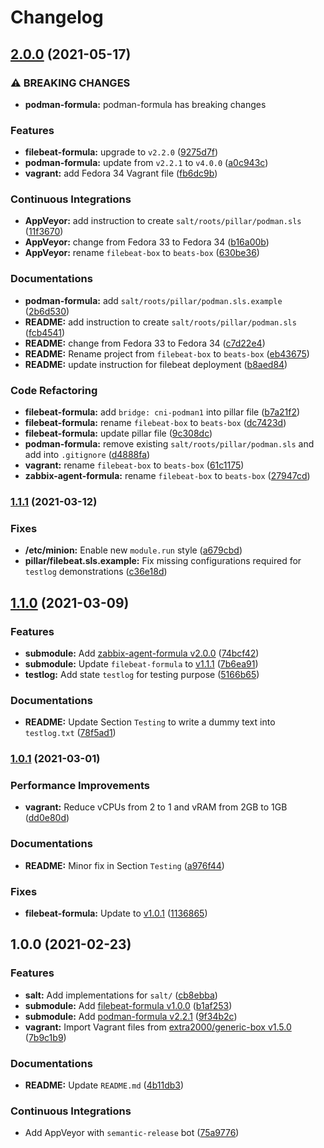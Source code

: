 # Changelog

## [2.0.0](https://github.com/extra2000/beats-box/compare/v1.1.1...v2.0.0) (2021-05-17)


### ⚠ BREAKING CHANGES

* **podman-formula:** podman-formula has breaking changes

### Features

* **filebeat-formula:** upgrade to `v2.2.0` ([9275d7f](https://github.com/extra2000/beats-box/commit/9275d7fac22c0d37bb8237af9047b1de676344d6))
* **podman-formula:** update from `v2.2.1` to `v4.0.0` ([a0c943c](https://github.com/extra2000/beats-box/commit/a0c943ccb3b37b98a93a751792196d26a9f3eb20))
* **vagrant:** add Fedora 34 Vagrant file ([fb6dc9b](https://github.com/extra2000/beats-box/commit/fb6dc9bd4d98031c09e7a6ad029ade0f581d0fac))


### Continuous Integrations

* **AppVeyor:** add instruction to create `salt/roots/pillar/podman.sls` ([11f3670](https://github.com/extra2000/beats-box/commit/11f3670dffe1bcd54739584243cf0d2c586790c5))
* **AppVeyor:** change from Fedora 33 to Fedora 34 ([b16a00b](https://github.com/extra2000/beats-box/commit/b16a00b3a66f7a70091e0d78dab47cb2bf06abc2))
* **AppVeyor:** rename `filebeat-box` to `beats-box` ([630be36](https://github.com/extra2000/beats-box/commit/630be3645e3482d590c4b98a0695fdb0e474fe29))


### Documentations

* **podman-formula:** add `salt/roots/pillar/podman.sls.example` ([2b6d530](https://github.com/extra2000/beats-box/commit/2b6d53045532b1f108abde37e78af58404f2e837))
* **README:** add instruction to create `salt/roots/pillar/podman.sls` ([fcb4541](https://github.com/extra2000/beats-box/commit/fcb4541f9a400b3e062049a358edf3b9f40724c8))
* **README:** change from Fedora 33 to Fedora 34 ([c7d22e4](https://github.com/extra2000/beats-box/commit/c7d22e4a58080bebb14ebd33ce5a02fbe281e8ee))
* **README:** Rename project from `filebeat-box` to `beats-box` ([eb43675](https://github.com/extra2000/beats-box/commit/eb4367521b4d26eb78f75ea2190ff6696fb7f3f7))
* **README:** update instruction for filebeat deployment ([b8aed84](https://github.com/extra2000/beats-box/commit/b8aed8462bd93555e7a981c55b7fba2ed4942837))


### Code Refactoring

* **filebeat-formula:** add `bridge: cni-podman1` into pillar file ([b7a21f2](https://github.com/extra2000/beats-box/commit/b7a21f2e66f11b5ef8a51bf615f8b8975365b5ff))
* **filebeat-formula:** rename `filebeat-box` to `beats-box` ([dc7423d](https://github.com/extra2000/beats-box/commit/dc7423d6243aef55c6af4200adf27a0d1a7551de))
* **filebeat-formula:** update pillar file ([9c308dc](https://github.com/extra2000/beats-box/commit/9c308dc0848f3334db34d84beb5a4c686fca7551))
* **podman-formula:** remove existing `salt/roots/pillar/podman.sls` and add into `.gitignore` ([d4888fa](https://github.com/extra2000/beats-box/commit/d4888fa5c11dc10238f74d9bf36a8e80c981a756))
* **vagrant:** rename `filebeat-box` to `beats-box` ([61c1175](https://github.com/extra2000/beats-box/commit/61c1175578e6c43a6d93f3c6c716640b3befe300))
* **zabbix-agent-formula:** rename `filebeat-box` to `beats-box` ([27947cd](https://github.com/extra2000/beats-box/commit/27947cdac08da83e1b22c8e7e5d30d83c60ecca9))

### [1.1.1](https://github.com/extra2000/filebeat-box/compare/v1.1.0...v1.1.1) (2021-03-12)


### Fixes

* **/etc/minion:** Enable new `module.run` style ([a679cbd](https://github.com/extra2000/filebeat-box/commit/a679cbde63dcccf554064d013edcb3d46dc6c90d))
* **pillar/filebeat.sls.example:** Fix missing configurations required for `testlog` demonstrations ([c36e18d](https://github.com/extra2000/filebeat-box/commit/c36e18da1d06eb4db2cc2ef6722b1303439d1d97))

## [1.1.0](https://github.com/extra2000/filebeat-box/compare/v1.0.1...v1.1.0) (2021-03-09)


### Features

* **submodule:** Add [zabbix-agent-formula v2.0.0](https://github.com/extra2000/zabbix-agent-formula/releases/tag/v2.0.0) ([74bcf42](https://github.com/extra2000/filebeat-box/commit/74bcf4221e62859264a385d33b994b1f399efe75))
* **submodule:** Update `filebeat-formula` to [v1.1.1](https://github.com/extra2000/filebeat-formula/releases/tag/v1.1.1) ([7b6ea91](https://github.com/extra2000/filebeat-box/commit/7b6ea91d203131190b6cc2d4946472b9cf1b052b))
* **testlog:** Add state `testlog` for testing purpose ([5166b65](https://github.com/extra2000/filebeat-box/commit/5166b658def2fc90ac0049c850a8dbd97a02843f))


### Documentations

* **README:** Update Section `Testing` to write a dummy text into `testlog.txt` ([78f5ad1](https://github.com/extra2000/filebeat-box/commit/78f5ad17f8ef129baba8577494d17dfa09eae5a1))

### [1.0.1](https://github.com/extra2000/filebeat-box/compare/v1.0.0...v1.0.1) (2021-03-01)


### Performance Improvements

* **vagrant:** Reduce vCPUs from 2 to 1 and vRAM from 2GB to 1GB ([dd0e80d](https://github.com/extra2000/filebeat-box/commit/dd0e80d2b01ad810c6e4e96ebc5e2818ceefa014))


### Documentations

* **README:** Minor fix in Section `Testing` ([a976f44](https://github.com/extra2000/filebeat-box/commit/a976f44badecd19d078ca8495a940744f1033268))


### Fixes

* **filebeat-formula:** Update to [v1.0.1](https://github.com/extra2000/filebeat-formula/releases/tag/v1.0.1) ([1136865](https://github.com/extra2000/filebeat-box/commit/1136865e0815a3265c32b7ed0eb5840286f49766))

## 1.0.0 (2021-02-23)


### Features

* **salt:** Add implementations for `salt/` ([cb8ebba](https://github.com/extra2000/filebeat-box/commit/cb8ebba30e022c633e6cc52b688919a6022bd70c))
* **submodule:** Add [filebeat-formula v1.0.0](https://github.com/extra2000/filebeat-formula/releases/tag/v1.0.0) ([b1af253](https://github.com/extra2000/filebeat-box/commit/b1af25335c484cb34a1bc373a3a2265ad7a62447))
* **submodule:** Add [podman-formula v2.2.1](https://github.com/extra2000/podman-formula/releases/tag/v2.2.1) ([9f34b2c](https://github.com/extra2000/filebeat-box/commit/9f34b2cc3772dc731b5bd94a9ebbe643c75bbd04))
* **vagrant:** Import Vagrant files from [extra2000/generic-box v1.5.0](https://github.com/extra2000/generic-box/releases/tag/v1.5.0) ([7b9c1b9](https://github.com/extra2000/filebeat-box/commit/7b9c1b9aa9217605aefef03881806a3f6f04bb55))


### Documentations

* **README:** Update `README.md` ([4b11db3](https://github.com/extra2000/filebeat-box/commit/4b11db3f99c274ff8e7892bb39c7399f93691ee7))


### Continuous Integrations

* Add AppVeyor with `semantic-release` bot ([75a9776](https://github.com/extra2000/filebeat-box/commit/75a97765f6b801de0a18e867da9c47eae342c3e7))

